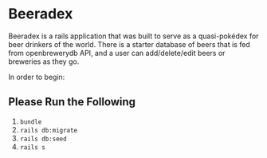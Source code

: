 # Beeradex

Beeradex is a rails application that was built to serve as a quasi-pokédex for beer drinkers of the world. There is a starter database of beers that is fed from openbrewerydb API, and a user can add/delete/edit beers or breweries as they go. 

In order to begin:

## Please Run the Following
1. `bundle`
2. `rails db:migrate`
3. `rails db:seed`
4. `rails s`
